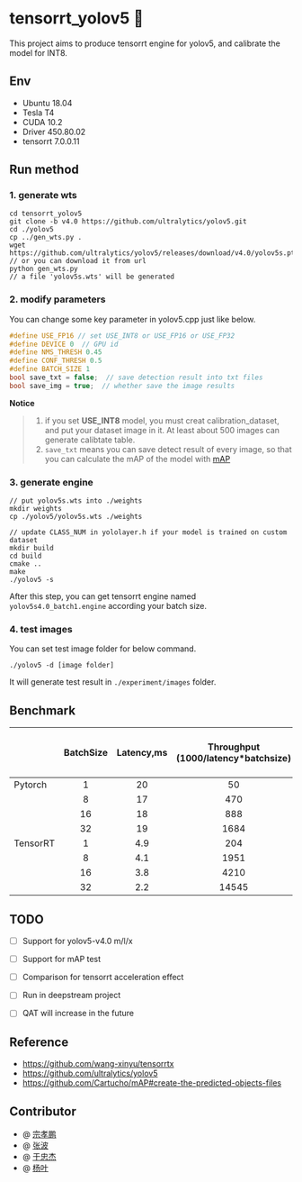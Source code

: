 # tensorrt_yolov5 :100:

This project aims to produce tensorrt engine for yolov5, and calibrate the model for INT8.


## Env
* Ubuntu 18.04
* Tesla T4
* CUDA 10.2
* Driver 450.80.02
* tensorrt 7.0.0.11

## Run method
### 1. generate wts
```
cd tensorrt_yolov5
git clone -b v4.0 https://github.com/ultralytics/yolov5.git
cd ./yolov5
cp ../gen_wts.py .
wget https://github.com/ultralytics/yolov5/releases/download/v4.0/yolov5s.pt
// or you can download it from url
python gen_wts.py
// a file 'yolov5s.wts' will be generated
```

### 2. modify parameters
You can change some key parameter in yolov5.cpp just like below.   
```cpp
#define USE_FP16 // set USE_INT8 or USE_FP16 or USE_FP32
#define DEVICE 0  // GPU id
#define NMS_THRESH 0.45
#define CONF_THRESH 0.5
#define BATCH_SIZE 1
bool save_txt = false;  // save detection result into txt files
bool save_img = true;  // whether save the image results
```

**Notice**
> 1. if you set **USE_INT8** model, you must creat calibration_dataset, and put your dataset image in it. At least about 500 images can generate calibtate table.
> 2. `save_txt` means you can save detect result of every image, so that you can calculate the mAP of the model with [mAP](https://github.com/Cartucho/mAP#create-the-predicted-objects-files)


### 3. generate engine

```
// put yolov5s.wts into ./weights
mkdir weights
cp ./yolov5/yolov5s.wts ./weights

// update CLASS_NUM in yololayer.h if your model is trained on custom dataset
mkdir build
cd build
cmake ..
make
./yolov5 -s 
```
After this step, you can get tensorrt engine named `yolov5s4.0_batch1.engine` according your batch size.

### 4. test images
You can set test image folder for below command.
```
./yolov5 -d [image folder]  
```
It will generate test result in `./experiment/images` folder.

## Benchmark

|          | BatchSize | Latency,ms | Throughput (1000/latency*batchsize) | Latency Speedup (TRT latency/original latency) | Througnput Speedup (TRT throughput/original throughput) |
|----------|:---------:|:----------:|:-----------------------------------:|------------------------------------------------|:-------------------------------------------------------:|
|  Pytorch |     1     |     20     |                  50                 |                                                |                                                         |
|          |     8     |     17     |                 470                 |                                                |                                                         |
|          |     16    |     18     |                 888                 |                                                |                                                         |
|          |     32    |     19     |                 1684                |                                                |                                                         |
| TensorRT |     1     |     4.9    |                 204                 |                      0.245                     |                          4.08x                          |
|          |     8     |     4.1    |                 1951                |                      0.241                     |                          4.14x                          |
|          |     16    |     3.8    |                 4210                |                      0.211                     |                          4.73x                          |
|          |     32    |     2.2    |                14545                |                      0.115                     |                          8.63x                          |
## TODO
- [ ] Support for yolov5-v4.0 m/l/x
- [ ] Support for mAP test
- [ ] Comparison for tensorrt acceleration effect
- [ ] Run in deepstream project
- [ ] QAT will increase in the future


## Reference

* https://github.com/wang-xinyu/tensorrtx
* https://github.com/ultralytics/yolov5
* https://github.com/Cartucho/mAP#create-the-predicted-objects-files

## Contributor
* @ [宗孝鹏](https://github.com/XiaoPengZong)
* @ [张波](https://github.com/nanmi)
* @ [于忠杰]()
* @ [杨叶]()